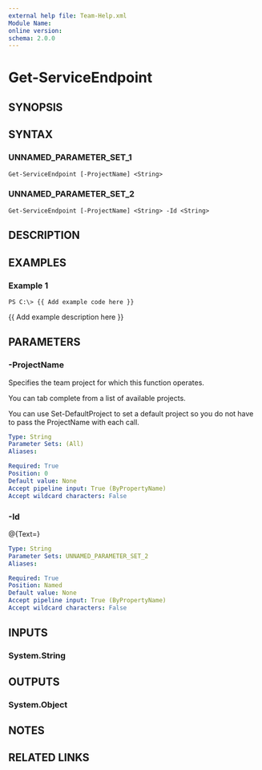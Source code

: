 ```yaml
---
external help file: Team-Help.xml
Module Name: 
online version: 
schema: 2.0.0
---
```


# Get-ServiceEndpoint

## SYNOPSIS

## SYNTAX

### UNNAMED_PARAMETER_SET_1
```
Get-ServiceEndpoint [-ProjectName] <String>
```

### UNNAMED_PARAMETER_SET_2
```
Get-ServiceEndpoint [-ProjectName] <String> -Id <String>
```

## DESCRIPTION

## EXAMPLES

### Example 1
```
PS C:\> {{ Add example code here }}
```

{{ Add example description here }}

## PARAMETERS

### -ProjectName
Specifies the team project for which this function operates.

You can tab complete from a list of available projects.

You can use Set-DefaultProject to set a default project so
you do not have to pass the ProjectName with each call.

```yaml
Type: String
Parameter Sets: (All)
Aliases: 

Required: True
Position: 0
Default value: None
Accept pipeline input: True (ByPropertyName)
Accept wildcard characters: False
```

### -Id
@{Text=}

```yaml
Type: String
Parameter Sets: UNNAMED_PARAMETER_SET_2
Aliases: 

Required: True
Position: Named
Default value: None
Accept pipeline input: True (ByPropertyName)
Accept wildcard characters: False
```

## INPUTS

### System.String

## OUTPUTS

### System.Object

## NOTES

## RELATED LINKS

